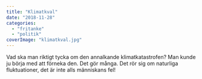 ```yaml
---
title: "Klimatkval"
date: "2018-11-28"
categories: 
  - "fritanke"
  - "politik"
coverImage: "klimatkval.jpg"
---
```


Vad ska man riktigt tycka om den annalkande klimatkatastrofen? Man kunde ju börja med att förneka den. Det gör många. Det rör sig om naturliga fluktuationer, det är inte alls människans fel!
